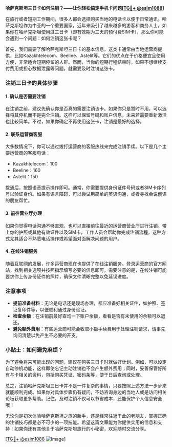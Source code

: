 **哈萨克斯坦三日卡如何注销？——让你轻松搞定手机卡问题[[TG💪+ @esim1088](https://t.me/s/esim1088)]**

在旅行或者短期工作期间，很多人都会选择购买当地的电话卡以便于日常通讯。哈萨克斯坦作为中亚的一个重要国家，近年来吸引了越来越多的游客和商务人士。如果你在哈萨克斯坦使用过三日卡（即有效期为三天的预付费SIM卡），那么你可能会遇到一个问题：如何注销这张卡呢？

首先，我们需要了解哈萨克斯坦三日卡的基本信息。这类卡通常由当地运营商提供，比如Kazakhtelecom、Beeline、Astelit等。它们的优点在于价格便宜且使用方便，非常适合短期停留的人群。然而，当你的短期行程结束时，如果不想继续支付费用或担心数据泄露等问题，就需要及时注销这张卡。

### 注销三日卡的具体步骤

#### 1. **确认是否需要注销**
在注销之前，建议先确认你是否真的需要注销该卡。如果你只是暂时不用，可以选择将其停机而不是完全注销。这样可以保留号码和账户信息，未来若需要重新激活也比较简单。不过，如果你确定不再使用这张卡，注销是最好的选择。

#### 2. **联系运营商客服**
大多数情况下，你可以通过拨打运营商的客服热线来完成注销手续。以下是几个主要运营商的客服电话：
- Kazakhtelecom：100
- Beeline：160
- Astelit：150

拨通后，按照语音提示操作即可。通常，你需要提供身份证件号码或者SIM卡序列号以验证身份。如果有语言障碍，可以尝试用简单的英语沟通，或者寻找会说俄语的朋友帮忙。

#### 3. **前往营业厅办理**
如果你觉得电话沟通不够直观，也可以直接前往最近的运营商营业厅进行注销。带上你的护照或其他有效证件以及SIM卡，工作人员会帮助你完成注销流程。这种方式尤其适合不熟悉电话操作或希望面对面解决问题的用户。

#### 4. **在线注销服务**
随着互联网的发展，许多运营商现在也提供了在线注销服务。登录运营商的官方网站，找到相关选项并按照指示填写必要的信息即可。需要注意的是，在线注销可能要求你上传身份证件的照片，确保文件清晰完整以免延误进度。

### 注意事项

- **提前准备材料**：无论是电话还是现场办理，都应准备好相关证件，如护照、签证复印件等，以便顺利通过身份验证。
- **检查余额**：在注销前最好查询一下账户余额，看看是否有未使用的余额可以退还。
- **避免额外费用**：有些运营商可能会收取小额手续费用于处理注销请求，请事先询问清楚以免产生不必要的开支。

### 小贴士：如何避免麻烦？

为了避免将来可能出现的问题，建议在购买三日卡时就做好计划。例如，可以设定自动停机功能，这样即使忘记主动注销也不会产生额外费用；同时，妥善保管好所有与卡相关的资料，包括购买凭证、密码条等，便于日后查询或处理。

总之，注销哈萨克斯坦三日卡并不是一件复杂的事情，只要按照上述方法一步步来就能顺利完成。如果你对具体步骤仍有疑问，不妨咨询身边的当地人或是访问相关论坛获取更多帮助。记住，及时注销不仅可以节省成本，还能保护个人信息安全哦！

无论你是初次体验哈萨克斯坦之旅的新手，还是经常往返于此的老朋友，掌握正确的注销技巧都是必不可少的一项技能。希望这篇文章能为你提供实用的信息和支持！如果你还有其他关于哈萨克斯坦旅行的小秘密，欢迎随时交流分享。

[[TG💪+ @esim1088](https://t.me/s/esim1088) ![Image](https://i.postimg.cc/4NQfJmqS/Snipaste-2025-05-13-00-14-12.png)]